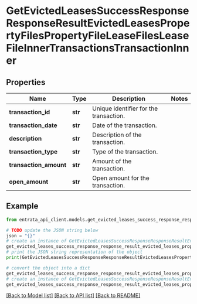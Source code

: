 # GetEvictedLeasesSuccessResponseResponseResultEvictedLeasesPropertyFilesPropertyFileLeaseFilesLeaseFileInnerTransactionsTransactionInner


## Properties

Name | Type | Description | Notes
------------ | ------------- | ------------- | -------------
**transaction_id** | **str** | Unique identifier for the transaction. | 
**transaction_date** | **str** | Date of the transaction. | 
**description** | **str** | Description of the transaction. | 
**transaction_type** | **str** | Type of the transaction. | 
**transaction_amount** | **str** | Amount of the transaction. | 
**open_amount** | **str** | Open amount for the transaction. | 

## Example

```python
from entrata_api_client.models.get_evicted_leases_success_response_response_result_evicted_leases_property_files_property_file_lease_files_lease_file_inner_transactions_transaction_inner import GetEvictedLeasesSuccessResponseResponseResultEvictedLeasesPropertyFilesPropertyFileLeaseFilesLeaseFileInnerTransactionsTransactionInner

# TODO update the JSON string below
json = "{}"
# create an instance of GetEvictedLeasesSuccessResponseResponseResultEvictedLeasesPropertyFilesPropertyFileLeaseFilesLeaseFileInnerTransactionsTransactionInner from a JSON string
get_evicted_leases_success_response_response_result_evicted_leases_property_files_property_file_lease_files_lease_file_inner_transactions_transaction_inner_instance = GetEvictedLeasesSuccessResponseResponseResultEvictedLeasesPropertyFilesPropertyFileLeaseFilesLeaseFileInnerTransactionsTransactionInner.from_json(json)
# print the JSON string representation of the object
print(GetEvictedLeasesSuccessResponseResponseResultEvictedLeasesPropertyFilesPropertyFileLeaseFilesLeaseFileInnerTransactionsTransactionInner.to_json())

# convert the object into a dict
get_evicted_leases_success_response_response_result_evicted_leases_property_files_property_file_lease_files_lease_file_inner_transactions_transaction_inner_dict = get_evicted_leases_success_response_response_result_evicted_leases_property_files_property_file_lease_files_lease_file_inner_transactions_transaction_inner_instance.to_dict()
# create an instance of GetEvictedLeasesSuccessResponseResponseResultEvictedLeasesPropertyFilesPropertyFileLeaseFilesLeaseFileInnerTransactionsTransactionInner from a dict
get_evicted_leases_success_response_response_result_evicted_leases_property_files_property_file_lease_files_lease_file_inner_transactions_transaction_inner_from_dict = GetEvictedLeasesSuccessResponseResponseResultEvictedLeasesPropertyFilesPropertyFileLeaseFilesLeaseFileInnerTransactionsTransactionInner.from_dict(get_evicted_leases_success_response_response_result_evicted_leases_property_files_property_file_lease_files_lease_file_inner_transactions_transaction_inner_dict)
```
[[Back to Model list]](../README.md#documentation-for-models) [[Back to API list]](../README.md#documentation-for-api-endpoints) [[Back to README]](../README.md)


